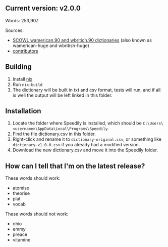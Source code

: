 ## Current version: v2.0.0

Words: 253,907

Sources:
* [SCOWL wamerican.90 and wbritich.90 dictionaries](http://wordlist.aspell.net/) (also known as wamerican-huge and wbritish-huge)
* [contributors](contrib/)

## Building

1. Install [nix](https://nixos.org/)
2. Run `nix-build`
3. The dictionary will be built in txt and csv format, tests will run, and if all is well the output will be left linked in this folder.

## Installation

1. Locate the folder where Speedily is installed, which should be `C:\Users\<username>\AppData\Local\Programs\Speedily`.
2. Find the file dictionary.csv in this folder.
3. Right-click and rename it to `dictionary-original.csv`, or something like `dictionary-v1.0.0.csv` if you already had a modified version.
4. Download the new dictionary.csv and move it into the Speedily folder.

## How can I tell that I'm on the latest release?

These words should work:

* atomise
* theorise
* plat
* vocab

These words should not work:

* ohio
* emmy
* preace
* vitamine
